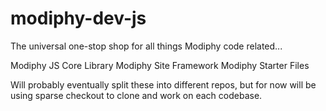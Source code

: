 modiphy-dev-js
==============

The universal one-stop shop for all things Modiphy code related...

Modiphy JS Core Library
Modiphy Site Framework
Modiphy Starter Files

Will probably eventually split these into different repos, but for now will be using sparse checkout to clone and work on each codebase.


